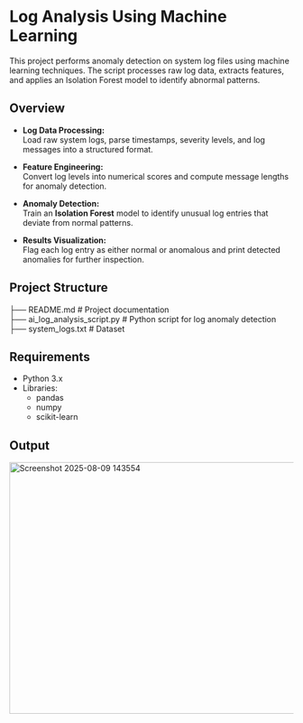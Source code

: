# Log Analysis Using Machine Learning

This project performs anomaly detection on system log files using machine learning techniques. The script processes raw log data, extracts features, and applies an Isolation Forest model to identify abnormal patterns.

## Overview

- **Log Data Processing:**  
  Load raw system logs, parse timestamps, severity levels, and log messages into a structured format.

- **Feature Engineering:**  
  Convert log levels into numerical scores and compute message lengths for anomaly detection.

- **Anomaly Detection:**  
  Train an **Isolation Forest** model to identify unusual log entries that deviate from normal patterns.

- **Results Visualization:**  
  Flag each log entry as either normal or anomalous and print detected anomalies for further inspection.

## Project Structure
├── README.md                        # Project documentation  
├── ai_log_analysis_script.py        # Python script for log anomaly detection  
├── system_logs.txt                  # Dataset

## Requirements

- Python 3.x
- Libraries:
  - pandas
  - numpy
  - scikit-learn

## Output
<img width="1758" height="446" alt="Screenshot 2025-08-09 143554" src="https://github.com/user-attachments/assets/9f2c85b0-c2f5-45f0-8250-513a429fc1a0" />
